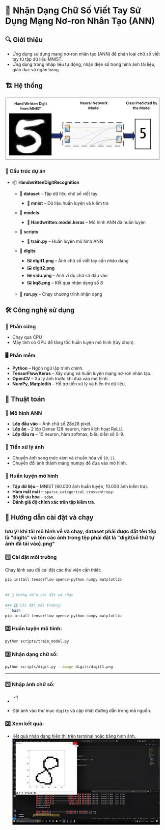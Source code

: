 # 🧠 Nhận Dạng Chữ Số Viết Tay Sử Dụng Mạng Nơ-ron Nhân Tạo (ANN)

## 🔍 Giới thiệu  
- Ứng dụng sử dụng mạng nơ-ron nhân tạo (ANN) để phân loại chữ số viết tay từ tập dữ liệu MNIST.  
- Ứng dụng trong nhập liệu tự động, nhận diện số trong hình ảnh tài liệu, giáo dục và ngân hàng.  

## 🏗️ Hệ thống  
![Ví dụ chữ số](vidu.jpg)

### 📂 Cấu trúc dự án  
- 📦 **HandwrittenDigitRecognition**  
  - 📂 **dataset** – Tập dữ liệu chữ số viết tay  
    - 📂 **mnist** – Dữ liệu huấn luyện và kiểm tra  
  - 📂 **models**  
    - 📜 **Handwritten.model.keras** – Mô hình ANN đã huấn luyện  
  - 📂 **scripts**  
    - 📝 **train.py** – Huấn luyện mô hình ANN  

  - 📂 **digits**  
    - 🖼️ **digit1.png** – Ảnh chữ số viết tay cần nhận dạng  
    - 🖼️ **digit2.png**  
    - 🖼️ **vidu.png** – Ảnh ví dụ chữ số đầu vào  
    - 🖼️ **kq8.png** – Kết quả nhận dạng số 8  
  - 📝 **run.py** – Chạy chương trình nhận dạng  


## 🛠️ Công nghệ sử dụng  

### 📡 Phần cứng  
- Chạy qua CPU
- Máy tính có GPU để tăng tốc huấn luyện mô hình (tùy chọn).  

### 🖥️ Phần mềm  
- **Python** – Ngôn ngữ lập trình chính.  
- **TensorFlow/Keras** – Xây dựng và huấn luyện mạng nơ-ron nhân tạo.  
- **OpenCV** – Xử lý ảnh trước khi đưa vào mô hình.  
- **NumPy, Matplotlib** – Hỗ trợ tiền xử lý và hiển thị dữ liệu.  

## 🧮 Thuật toán  

### 🔹 Mô hình ANN  
- **Lớp đầu vào** – Ảnh chữ số 28x28 pixel.  
- **Lớp ẩn** – 2 lớp Dense 128 neuron, hàm kích hoạt ReLU.  
- **Lớp đầu ra** – 10 neuron, hàm softmax, biểu diễn số 0-9.  

### 🔹 Tiền xử lý ảnh  
- Chuyển ảnh sang mức xám và chuẩn hóa về `[0,1]`.  
- Chuyển đổi ảnh thành mảng numpy để đưa vào mô hình.  

### 🔹 Huấn luyện mô hình  
- **Tập dữ liệu** – MNIST (60.000 ảnh huấn luyện, 10.000 ảnh kiểm tra).  
- **Hàm mất mát** – `sparse_categorical_crossentropy`.  
- **Bộ tối ưu hóa** – `adam`.  
- **Đánh giá độ chính xác trên tập kiểm tra**.  

## 🚀 Hướng dẫn cài đặt và chạy  
### lưu ý! khi tải mô hình về và chạy, dataset phải được đặt tên tệp là "digits" và tên các ảnh trong tệp phải đặt là "digit(số thứ tự ảnh đã tải vào).png"
### 1️⃣ Cài đặt môi trường  
Chạy lệnh sau để cài đặt các thư viện cần thiết:  
```bash
pip install tensorflow opencv-python numpy matplotlib


## 🚀 Hướng dẫn cài đặt và chạy

### 1️⃣ Cài đặt môi trường:
```bash
pip install tensorflow opencv-python numpy matplotlib
```

### 2️⃣ Huấn luyện mô hình:
```bash
python scripts/train_model.py
```

### 3️⃣ Nhận dạng chữ số:
```bash
python scripts/digit.py --image digits/digit1.png
```

---


### 1️⃣ Nhập ảnh chữ số:
- ![Ví dụ chữ số](digit8.png)


- Đặt ảnh vào thư mục `digits` và cập nhật đường dẫn trong mã nguồn.

### 2️⃣ Xem kết quả:
- Kết quả nhận dạng hiển thị trên terminal hoặc bằng hình ảnh.
![Ví dụ chữ số](kq8.jpg)



